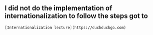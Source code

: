 ## I did not do the implementation of internationalization to follow the steps got to
    [Internationalization lecture](https://duckduckgo.com)
